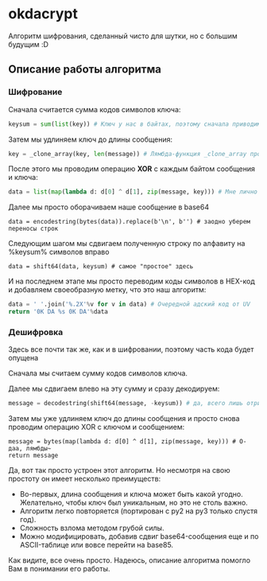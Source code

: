 # okdacrypt
Алгоритм шифрования, сделанный чисто для шутки, но с большим будущим :D

## Описание работы алгоритма

### Шифрование

Сначала считается сумма кодов символов ключа:
```python
keysum = sum(list(key)) # Ключ у нас в байтах, поэтому сначала приводим к списку, а затем считаем сумму
```
Затем мы удлиняем ключ до длины сообщения:
```python
key = _clone_array(key, len(message)) # Лямбда-функция _clone_array просто продолжает список до нужной длины. Подробнее - смотрите саму функцию
```
После этого мы проводим операцию **XOR** с каждым байтом сообщения и ключа:
```python
data = list(map(lambda d: d[0] ^ d[1], zip(message, key))) # Мне лично было удобнее так, хоть это и выглядит страшно
```
Далее мы просто оборачиваем наше сообщение в base64
```python3
data = encodestring(bytes(data)).replace(b'\n', b'') # заодно уберем переносы строк
```
Следующим шагом мы сдвигаем полученную строку по алфавиту на  %keysum% символов вправо
```python3
data = shift64(data, keysum) # самое "простое" здесь
```
И на последнем этапе мы просто переводим коды символов в HEX-код и добавляем своеобразную метку, что это наш алгоритм:
```python
data = ' '.join('%.2X'%v for v in data) # Очередной адский код от UV
return '0K DA %s 0K DA'%data
```

### Дешифровка
Здесь все почти так же, как и в шифровании, поэтому часть кода будет опущена

Сначала мы считаем сумму кодов символов ключа.

Далее мы сдвигаем влево на эту сумму и сразу декодируем:
```python
message = decodestring(shift64(message, -keysum)) # да, всего лишь отрицательный сдвиг
```
Затем мы уже удлиняем ключ до длины сообщения и просто снова проводим операцию XOR с ключом и сообщением:
```python3
message = bytes(map(lambda d: d[0] ^ d[1], zip(message, key))) # О-даа, лямбды~
return message
```

Да, вот так просто устроен этот алгоритм. Но несмотря на свою простоту он имеет несколько преимуществ:
  * Во-первых, длина сообщения и ключа может быть какой угодно. Желательно, чтобы ключ был уникальным, но это не столь важно.
  * Алгоритм легко повторяется (портирован с py2 на py3 только спустя год).
  * Сложность взлома методом грубой силы.
  * Можно модифицировать, добавив сдвиг base64-сообщения еще и по ASCII-таблице или вовсе перейти на base85.

Как видите, все очень просто. Надеюсь, описание алгоритма помогло Вам в понимании его работы.
